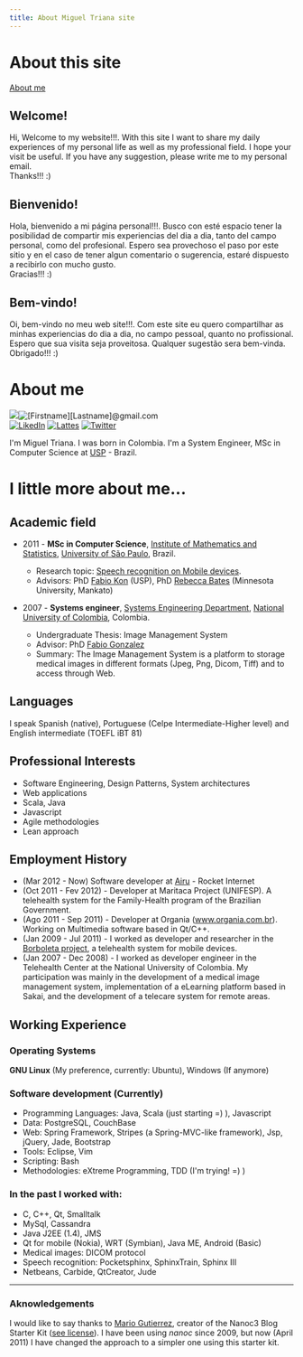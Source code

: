 ```yaml
---
title: About Miguel Triana site
---
```


# About this site
<a href='#aboutme'>About me</a>

## Welcome!
Hi, Welcome to my website!!!. With this site I want to share my daily experiences of my personal life as well as my professional field. I hope your visit be useful. If you have any suggestion, please write me to my personal email.<br>Thanks!!! :)

## Bienvenido!
Hola, bienvenido a mi p&aacute;gina personal!!!. Busco con est&eacute; espacio tener la posibilidad de compartir mis experiencias del dia a dia, tanto del campo personal, como del profesional. Espero sea provechoso el paso por este sitio y en el caso de tener algun comentario o sugerencia, estar&eacute; dispuesto a recibirlo con mucho gusto.<br>Gracias!!! :)

## Bem-vindo!
Oi, bem-vindo no meu web site!!!. Com este site eu quero compartilhar as minhas experiencias do dia a dia, no campo pessoal, quanto no profissional. Espero que sua visita seja proveitosa. Qualquer sugestão sera bem-vinda. <br>Obrigado!!! :)

# <a name='aboutme'>About me</a>
<img src="/assets/me/perfil1.jpg" class="border" /><img src='/assets/me/elcorreo.jpg' alt='[Firstname][Lastname]@gmail.com' /><br/>
<a href="http://br.linkedin.com/in/emigueltg" target="_blank" title="LinkedIn"><img src="/assets/images/linkedin.gif" alt="LikedIn"/></a>
<a href="http://lattes.cnpq.br/8600783187687973" target="_blank" title="Lattes"><img src="/assets/images/lattes.gif" alt="Lattes"/></a>
<a href="http://twitter.com/edmigueltg" target="_blank" title="Twitter"><img src="/assets/images/twitter.gif" alt="Twitter"/></a>

I'm Miguel Triana. I was born in Colombia. I'm a System Engineer, MSc in Computer Science at <a href='www.usp.br' target='_blank'>USP</a> - Brazil.

# I little more about me...
## Academic field
* 2011 - __MSc in Computer Science__, <a href='www.ime.usp.br' target='_blank'>Institute of Mathematics and Statistics</a>, <a href='www.usp.br' target='_blank'>University of São Paulo</a>, Brazil.
   * Research topic: [Speech recognition on Mobile devices](projects/sr/index.html).
   * Advisors: PhD <a href='http://www.ime.usp.br/~kon/' target='_blank'>Fabio Kon</a> (USP), PhD <a href='http://bates.cs.mnsu.edu' target='_blnak'>Rebecca Bates</a> (Minnesota University, Mankato)

* 2007 - __Systems engineer__, <a href='http://dis.unal.edu.co' target='_blank'>Systems Engineering Department</a>, <a href='www.unal.edu.co' target='_blank'>National University of Colombia</a>, Colombia.
   * Undergraduate Thesis: Image Management System
   * Advisor: PhD <a href='http://dis.unal.edu.co/~fgonza' target='_blank'>Fabio Gonzalez</a>
   * Summary: The Image Management System is a platform to storage medical images in different formats (Jpeg, Png, Dicom, Tiff) and to access through Web.

## Languages
I speak Spanish (native), Portuguese (Celpe Intermediate-Higher level) and English intermediate (TOEFL iBT 81)

## Professional Interests
* Software Engineering, Design Patterns, System architectures
* Web applications
* Scala, Java
* Javascript
* Agile methodologies
* Lean approach

## Employment History
* (Mar 2012 - Now) Software developer at <a href='www.airu.com.br' target='_blank'>Airu</a> - Rocket Internet 
* (Oct 2011 - Fev 2012) - Developer at Maritaca Project (UNIFESP). A telehealth system for the Family-Health program of the Brazilian Government.
* (Ago 2011 - Sep 2011) - Developer at Organia (www.organia.com.br). Working on Multimedia software based in Qt/C++.
* (Jan 2009 - Jul 2011) - I worked as developer and researcher  in the <a href='http://ccsl.ime.usp.br/borboleta' target='_blank'>Borboleta project</a>, a telehealth system for mobile devices. 
* (Jan 2007 - Dec 2008) - I worked as developer engineer in the Telehealth Center at the National University of Colombia. My participation was mainly in the development of a medical image management system, implementation of a eLearning platform based in Sakai, and the development of a telecare system for remote areas.

## Working Experience
### Operating Systems
__GNU Linux__ (My preference, currently: Ubuntu), Windows (If anymore)
### Software development (Currently)
* Programming Languages: Java, Scala (just starting =) ), Javascript 
* Data: PostgreSQL, CouchBase
* Web: Spring Framework, Stripes (a Spring-MVC-like framework), Jsp, jQuery, Jade, Bootstrap
* Tools: Eclipse, Vim
* Scripting: Bash
* Methodologies: eXtreme Programming, TDD (I'm trying! =) )

### In the past I worked with:
* C, C++, Qt,  Smalltalk
* MySql, Cassandra
* Java J2EE (1.4), JMS
* Qt for mobile (Nokia), WRT (Symbian), Java ME, Android (Basic)
* Medical images: DICOM protocol
* Speech recognition: Pocketsphinx, SphinxTrain, Sphinx III
* Netbeans, Carbide, QtCreator, Jude


------
### Aknowledgements
I would like to say thanks to [Mario Gutierrez](http://mgutz.com), creator of the Nanoc3 Blog Starter Kit ([see license](/license.html)). I have been using *nanoc* since 2009, but now (April 2011) I have changed the approach to a simpler one using this starter kit. 


